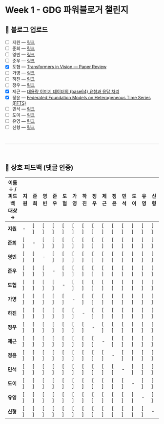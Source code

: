 # Week 1 - GDG 파워블로거 챌린지

## 📝 블로그 업로드
- [ ] 지원 — [링크]()
- [ ] 준희 — [링크]()
- [ ] 영빈 — [링크]()
- [ ] 준우 — [링크]()
- [x] 도협 — [Transformers in Vision — Paper Review](https://medium.com/@dohyeoplim/transformers-in-vision-paper-review-861da5888956)
- [ ] 가영 — [링크]()
- [ ] 하진 — [링크]()
- [ ] 정우 — [링크]()
- [x] 제근 — [대용량 이미지 데이터의 (base64) 요청과 응답 처리](https://cndowy21.tistory.com/52)
- [x] 정윤 — [Federated Foundation Models on Heterogeneous Time Series (FFTS)](https://velog.io/@itisyijy/Review-Federated-Foundation-Models-on-Heterogeneous-Time-Series-FFTS-hogo6nsh)
- [ ] 민석 — [링크]()
- [ ] 도이 — [링크]()
- [ ] 유영 — [링크]()
- [ ] 신형 — [링크]()

<br>

---

<br>

## 💬 상호 피드백 (댓글 인증)

| 이름 ↓ / 피드백 대상 → | 지원  | 준희  | 영빈  | 준우  | 도협  | 가영  | 하진  | 정우  | 제근  | 정윤  | 민석  | 도이  | 유영  | 신형  |
| --------------- | --- | --- | --- | --- | --- | --- | --- | --- | --- | --- | --- | --- | --- | --- |
| **지원**          | -   | [ ] | [ ] | [ ] | [ ] | [ ] | [ ] | [ ] | [ ] | [ ] | [ ] | [ ] | [ ] | [ ] |
| **준희**          | [ ] | -   | [ ] | [ ] | [ ] | [ ] | [ ] | [ ] | [ ] | [ ] | [ ] | [ ] | [ ] | [ ] |
| **영빈**          | [ ] | [ ] | -   | [ ] | [ ] | [ ] | [ ] | [ ] | [ ] | [ ] | [ ] | [ ] | [ ] | [ ] |
| **준우**          | [ ] | [ ] | [ ] | -   | [ ] | [ ] | [ ] | [ ] | [ ] | [ ] | [ ] | [ ] | [ ] | [ ] |
| **도협**          | [ ] | [ ] | [ ] | [ ] | -   | [ ] | [ ] | [ ] | [ ] | [ ] | [ ] | [ ] | [ ] | [ ] |
| **가영**          | [ ] | [ ] | [ ] | [ ] | [ ] | -   | [ ] | [ ] | [ ] | [ ] | [ ] | [ ] | [ ] | [ ] |
| **하진**          | [ ] | [ ] | [ ] | [ ] | [ ] | [ ] | -   | [ ] | [ ] | [ ] | [ ] | [ ] | [ ] | [ ] |
| **정우**          | [ ] | [ ] | [ ] | [ ] | [ ] | [ ] | [ ] | -   | [ ] | [ ] | [ ] | [ ] | [ ] | [ ] |
| **제근**          | [ ] | [ ] | [ ] | [ ] | [ ] | [ ] | [ ] | [ ] | -   | [ ] | [ ] | [ ] | [ ] | [ ] |
| **정윤**          | [ ] | [ ] | [ ] | [ ] | [ ] | [ ] | [ ] | [ ] | [ ] | -   | [ ] | [ ] | [ ] | [ ] |
| **민석**          | [ ] | [ ] | [ ] | [ ] | [ ] | [ ] | [ ] | [ ] | [ ] | [ ] | -   | [ ] | [ ] | [ ] |
| **도이**          | [ ] | [ ] | [ ] | [ ] | [ ] | [ ] | [ ] | [ ] | [ ] | [ ] | [ ] | -   | [ ] | [ ] |
| **유영**          | [ ] | [ ] | [ ] | [ ] | [ ] | [ ] | [ ] | [ ] | [ ] | [ ] | [ ] | [ ] | -   | [ ] |
| **신형**          | [ ] | [ ] | [ ] | [ ] | [ ] | [ ] | [ ] | [ ] | [ ] | [ ] | [ ] | [ ] | [ ] | -   |
